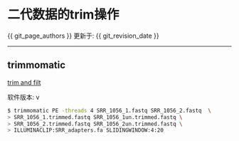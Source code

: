 # 二代数据的trim操作

{{ git_page_authors }} 更新于: {{ git_revision_date }}

---

## trimmomatic

[trim and filt](https://datacarpentry.org/wrangling-genomics/03-trimming/index.html)

软件版本: v

```bash
$ trimmomatic PE -threads 4 SRR_1056_1.fastq SRR_1056_2.fastq  \
> SRR_1056_1.trimmed.fastq SRR_1056_1un.trimmed.fastq \
> SRR_1056_2.trimmed.fastq SRR_1056_2un.trimmed.fastq \
> ILLUMINACLIP:SRR_adapters.fa SLIDINGWINDOW:4:20
```
